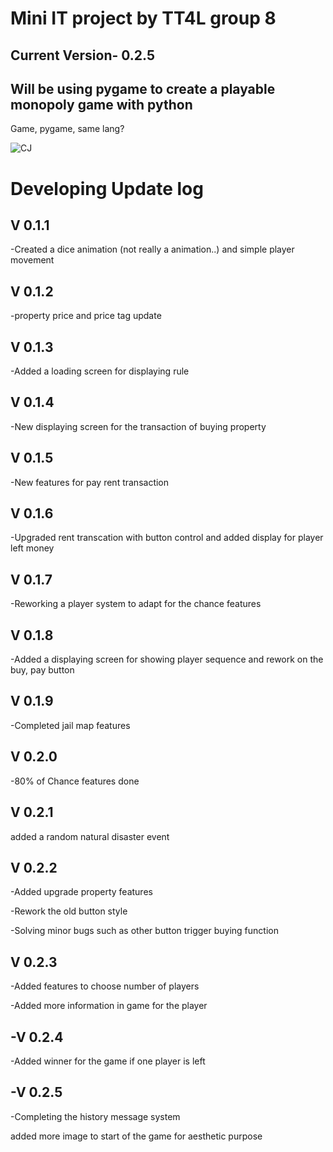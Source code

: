 <h1 >Mini IT project by TT4L group 8</h1>
<h2>Current Version- 0.2.5 </h2>
<h2>Will be using pygame to create a playable monopoly game with python</h2>
<p align="left">Game, pygame, same lang? </p>
<img alt="CJ" src="https://media1.tenor.com/m/cJRcMyUAiMcAAAAd/ah-shit-here-we-go-again-ah-shit.gif">
<h1>Developing Update log </h1>
<h2>V 0.1.1</h2>
<p>-Created a dice animation (not really a animation..) and simple player movement</p>
<h2>V 0.1.2</h2>
<p>-property price and price tag update</p>
<h2>V 0.1.3</h2>
<p>-Added a loading screen for displaying rule</p>
<h2>V 0.1.4</h2>
<p>-New displaying screen for the transaction of buying property</p >
<h2>V 0.1.5</h2>
<p>-New features for pay rent transaction</p>
<h2>V 0.1.6</h2>
<p>-Upgraded rent transcation with button control and added display for player left money</p>
<h2>V 0.1.7</h2>
<p>-Reworking a player system to adapt for the chance features</p>
<h2>V 0.1.8</h2>
<p>-Added a displaying screen for showing player sequence and rework on the buy, pay button</p>
<h2>V 0.1.9 </h2>
<p>-Completed jail map features</p>
<h2>V 0.2.0</h2>
<p>-80% of Chance features done</p>
<h2>V 0.2.1</h2>
<p>added a random natural disaster event</p>
<h2>V 0.2.2</h2>
<p>-Added upgrade property features </p>
<p>-Rework the old button style</p>
<p>-Solving minor bugs such as other button trigger buying function</p>
<h2>V 0.2.3</h2>
<p>-Added features to choose number of players</p>
<p>-Added more information in game for the player</p>
<h2>-V 0.2.4</h2>
<p>-Added winner for the game if one player is left</p>
<h2>-V 0.2.5</h2>
<p>-Completing the history message system</p>
<p>added more image to start of the game for aesthetic purpose</p>